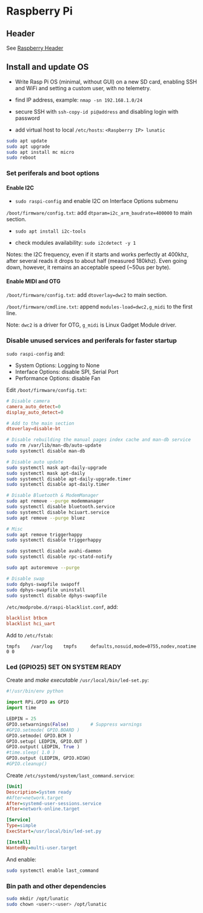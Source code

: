 # Raspberry Pi

## Header

See [Raspberry Header](/schematic/raspberry_header/README.md)

## Install and update OS

- Write Rasp Pi OS (minimal, without GUI) on a new SD card, enabling SSH and WiFi and setting a custom user, with no telemetry.

- find IP address, example: `nmap -sn 192.168.1.0/24`

- secure SSH with `ssh-copy-id pi@address` and disabling login with password

- add virtual host to local `/etc/hosts`: `<Raspberry IP> lunatic`

```sh
sudo apt update
sudo apt upgrade
sudo apt install mc micro
sudo reboot
```

### Set periferals and boot options

#### Enable I2C

- `sudo raspi-config` and enable I2C on Interface Options submenu

`/boot/firmware/config.txt`: add `dtparam=i2c_arm_baudrate=400000` to main section.

- `sudo apt install i2c-tools`

- check modules availability: `sudo i2cdetect -y 1`

Notes: the I2C frequency, even if it starts and works perfectly at 400khz, after several reads it drops to about half (measured 180khz).
Even going down, however, it remains an acceptable speed (~50us per byte).

#### Enable MIDI and OTG

`/boot/firmware/config.txt`: add `dtoverlay=dwc2` to main section.

`/boot/firmware/cmdline.txt`: append `modules-load=dwc2,g_midi` to the first line.

Note: `dwc2` is a driver for OTG, `g_midi` is Linux Gadget Module driver.

### Disable unused services and periferals for faster startup

`sudo raspi-config` and:

- System Options: Logging to None
- Interface Options: disable SPI, Serial Port
- Performance Options: disable Fan

Edit `/boot/firmware/config.txt`:

```conf
# Disable camera
camera_auto_detect=0
display_auto_detect=0

# Add to the main section
dtoverlay=disable-bt
```

```sh
# Disable rebuilding the manual pages index cache and man-db service
sudo rm /var/lib/man-db/auto-update
sudo systemctl disable man-db

# Disable auto update
sudo systemctl mask apt-daily-upgrade
sudo systemctl mask apt-daily
sudo systemctl disable apt-daily-upgrade.timer
sudo systemctl disable apt-daily.timer

# Disable Bluetooth & ModemManager
sudo apt remove --purge modemmanager
sudo systemctl disable bluetooth.service
sudo systemctl disable hciuart.service
sudo apt remove --purge bluez

# Misc
sudo apt remove triggerhappy
sudo systemctl disable triggerhappy

sudo systemctl disable avahi-daemon
sudo systemctl disable rpc-statd-notify

sudo apt autoremove --purge

# Disable swap
sudo dphys-swapfile swapoff
sudo dphys-swapfile uninstall
sudo systemctl disable dphys-swapfile
```

`/etc/modprobe.d/raspi-blacklist.conf`, add:

```conf
blacklist btbcm
blacklist hci_uart
```

Add to `/etc/fstab`:

```fstab
tmpfs    /var/log    tmpfs     defaults,nosuid,mode=0755,nodev,noatime 0 0
```

### Led (GPIO25) SET ON SYSTEM READY

Create and _make executable_ `/usr/local/bin/led-set.py`:

```python
#!/usr/bin/env python

import RPi.GPIO as GPIO
import time

LEDPIN = 25
GPIO.setwarnings(False)        # Suppress warnings
#GPIO.setmode( GPIO.BOARD )
GPIO.setmode( GPIO.BCM )
GPIO.setup( LEDPIN, GPIO.OUT )
GPIO.output( LEDPIN, True )
#time.sleep( 1.0 )
GPIO.output (LEDPIN, GPIO.HIGH)
#GPIO.cleanup()
```

Create `/etc/systemd/system/last_command.service`:

```ini
[Unit]
Description=System ready
#After=network.target
After=systemd-user-sessions.service
After=network-online.target

[Service]
Type=simple
ExecStart=/usr/local/bin/led-set.py

[Install]
WantedBy=multi-user.target
```

And enable:

```sh
sudo systemctl enable last_command
```

### Bin path and other dependencies

```sh
sudo mkdir /opt/lunatic
sudo chown <user>:<user> /opt/lunatic
```

